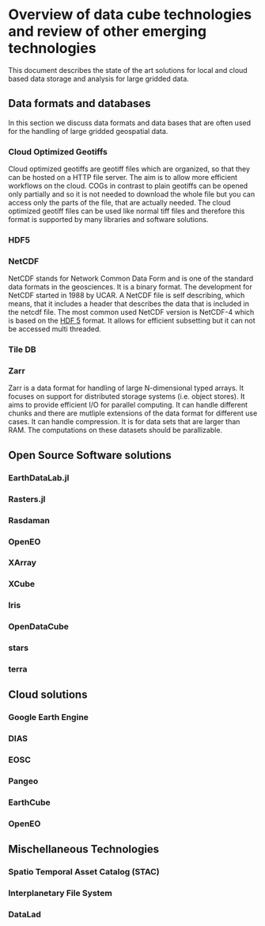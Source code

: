 # Overview of data cube technologies and review of other emerging technologies

This document describes the state of the art solutions for local and cloud based data storage and analysis for large gridded data.



## Data formats and databases

In this section we discuss data formats and data bases that are often used for the handling of large gridded geospatial data. 

### Cloud Optimized Geotiffs
Cloud optimized geotiffs are geotiff files which are organized, so that they can be hosted on a HTTP file server. The aim is to allow more efficient workflows on the cloud. COGs in contrast to plain geotiffs can be opened only partially and so it is not needed to download the whole file but you can access only the parts of the file, that are actually needed. The cloud optimized geotiff files can be used like normal tiff files and therefore this format is supported by many libraries and software solutions. 


### HDF5

### NetCDF

NetCDF stands for Network Common Data Form and is one of the standard data formats in the geosciences. It is a binary format. The development for NetCDF started in 1988 by UCAR. A NetCDF file is self describing, which means, that it includes a header that describes the data that is included in the netcdf file. 
The most common used NetCDF version is NetCDF-4 which is based on the [HDF 5](#hdf5) format. 
It allows for efficient subsetting but it can not be accessed multi threaded.


### Tile DB


### Zarr

Zarr is a data format for handling of large N-dimensional typed arrays. It focuses on support for distributed storage systems (i.e. object stores). 
It aims to provide efficient I/O for parallel computing.
It can handle different chunks and there are mutliple extensions of the data format for different use cases. It can handle compression. 
It is for data sets that are larger than RAM. The computations on these datasets should be parallizable.



## Open Source Software solutions

### EarthDataLab.jl

### Rasters.jl

### Rasdaman

### OpenEO

### XArray

### XCube

### Iris

### OpenDataCube

### stars

### terra


## Cloud solutions

### Google Earth Engine

### DIAS

### EOSC

### Pangeo

### EarthCube

### OpenEO


## Mischellaneous Technologies

### Spatio Temporal Asset Catalog (STAC)

### Interplanetary File System

### DataLad
